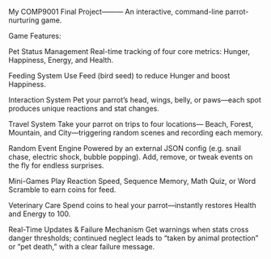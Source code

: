 My COMP9001 Final Project———
An interactive, command-line parrot-nurturing game.

Game Features:

Pet Status Management
Real-time tracking of four core metrics: Hunger, Happiness, Energy, and Health.

Feeding System
Use Feed (bird seed) to reduce Hunger and boost Happiness.

Interaction System
Pet your parrot’s head, wings, belly, or paws—each spot produces unique reactions and stat changes.

Travel System
Take your parrot on trips to four locations— Beach, Forest, Mountain, and City—triggering random scenes and recording each memory.

Random Event Engine
Powered by an external JSON config (e.g. snail chase, electric shock, bubble popping).  Add, remove, or tweak events on the fly for endless surprises.

Mini-Games
Play Reaction Speed, Sequence Memory, Math Quiz, or Word Scramble to earn coins for feed.

Veterinary Care
Spend coins to heal your parrot—instantly restores Health and Energy to 100.

Real-Time Updates & Failure Mechanism
Get warnings when stats cross danger thresholds; continued neglect leads to “taken by animal protection” or “pet death,” with a clear failure message.
